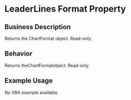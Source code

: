 # LeaderLines Format Property

## Business Description
Returns the ChartFormat object. Read-only.

## Behavior
Returns theChartFormatobject. Read-only.

## Example Usage
No VBA example available.